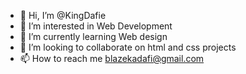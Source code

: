 - 👋 Hi, I’m @KingDafie
- 👀 I’m interested in Web Development
- 🌱 I’m currently learning Web design
- 💞️ I’m looking to collaborate on html and css projects
- 📫 How to reach me blazekadafi@gmail.com

<!---
KingDafie/KingDafie is a ✨ special ✨ repository because its `README.md` (this file) appears on your GitHub profile.
You can click the Preview link to take a look at your changes.
--->
